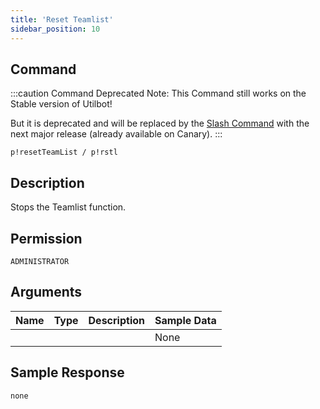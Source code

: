 ```yaml
---
title: 'Reset Teamlist'
sidebar_position: 10
---
```


## Command
:::caution Command Deprecated
Note: This Command still works on the Stable version of Utilbot!

But it is deprecated and will be replaced by the [Slash Command](../../admins/teamlist) with the next major release (already available on Canary).
:::
```
p!resetTeamList / p!rstl
```

## Description
Stops the Teamlist function.

## Permission
`ADMINISTRATOR`

## Arguments
| Name | Type | Description | Sample Data |
| ---- | ---- | ----------- | ----------- |
|  |  |  | None |

## Sample Response
```
none
```
